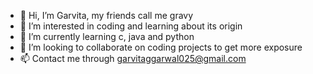 - 👋 Hi, I’m Garvita, my friends call me gravy
- 👀 I’m interested in coding and learning about its origin 
- 🌱 I’m currently learning c, java and python
- 💞️ I’m looking to collaborate on coding projects to get more exposure
- 📫 Contact me through garvitaggarwal025@gmail.com

<!---
grayy25/grayy25 is a ✨ special ✨ repository because its `README.md` (this file) appears on your GitHub profile.
You can click the Preview link to take a look at your changes.
--->

